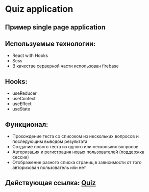 # Quiz application

## Пример single page application

## Используемые технологии:
* React with Hooks
* Scss
* В качестве серверной части использован firebase

## Hooks:
* useReducer
* useContext
* useEffect
* useState

## Функционал:
* Прохождение теста со списоком из нескольких вопросов и последующим выводом результата
* Создание нового теста из одного или нескольких вопросов
* Авторизация и регистрация новых пользователей (поддержка сессии)
* Отображение разного списка страниц в зависимости от того авторизован пользователь или нет

## Действующая ссылка: [Quiz](https://quiz-fb3e9.web.app/) 
